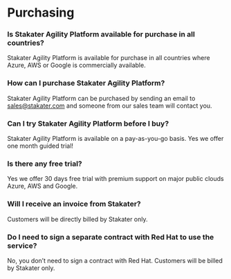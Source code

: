 
# Purchasing

### Is Stakater Agility Platform available for purchase in all countries?

Stakater Agility Platform is available for purchase in all countries where Azure, AWS or Google is commercially available.

### How can I purchase Stakater Agility Platform?

Stakater Agility Platform can be purchased by sending an email to <sales@stakater.com> and someone from our sales team will contact you.

### Can I try Stakater Agility Platform before I buy?

Stakater Agility Platform is available on a pay-as-you-go basis. Yes we offer one month guided trial!

### Is there any free trial?

Yes we offer 30 days free trial with premium support on major public clouds Azure, AWS and Google.

### Will I receive an invoice from Stakater?

Customers will be directly billed by Stakater only.

### Do I need to sign a separate contract with Red Hat to use the service?

No, you don’t need to sign a contract with Red Hat. Customers will be billed by Stakater only.
